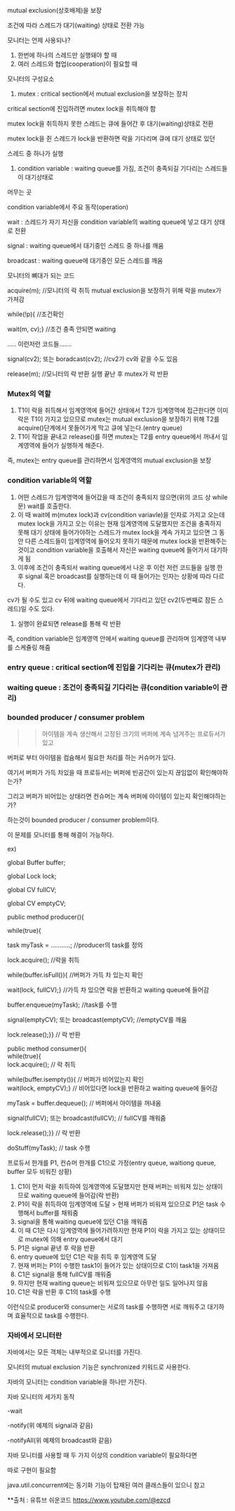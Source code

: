   

mutual exclusion(상호배제)을 보장

조건에 따라 스레드가 대기(waiting) 상태로 전환 가능

  

모니터는 언제 사용되나?

1. 한번에 하나의 스레드만 실행돼야 할 때
2. 여러 스레드와 협업(cooperation)이 필요할 때

  

모니터의 구성요소

1. mutex : critical section에서 mutual exclusion을 보장하는 장치

critical section에 진입하려면 mutex lock을 취득해야 함

mutex lock을 취득하지 못한 스레드는 큐에 들어간 후 대기(waiting)상태로 전환

mutex lock을 쥔 스레드가 lock을 반환하면 락을 기다리며 큐에 대기 상태로 있던

스레드 중 하나가 실행

  

1. condition variable : waiting queue를 가짐, 조건이 충족되길 기다리는 스레드들이 대기상태로

머무는 곳

condition variable에서 주요 동작(operation)

wait : 스레드가 자기 자신을 condition variable의 waiting queue에 넣고 대기 상태로 전환

signal : waiting queue에서 대기중인 스레드 중 하나를 깨움

broadcast : waiting queue에 대기중인 모든 스레드를 깨움

  

모니터의 뼈대가 되는 코드

  

acquire(m); //모니터의 락 취득 mutual exclusion을 보장하기 위해 락을 mutex가 가져감

while(!p){ //조건확인

wait(m, cv);} //조건 충족 안되면 waiting

….. 이런저런 코드들…….

signal(cv2); 또는 boradcast(cv2); //cv2가 cv와 같을 수도 있음

release(m); //모니터의 락 반환 실행 끝난 후 mutex가 락 반환

  

### Mutex의 역할

1. T1이 락을 취득해서 임계영역에 들어간 상태에서 T2가 임계영역에 접근한다면 이미 락은 T1이 가지고 있으므로 mutex는 mutual exclusion을 보장하기 위해 T2를 acquire()단계에서 못들어가게 막고 큐에 넣는다.(entry queue)
2. T1이 작업을 끝내고 release()를 하면 mutex는 T2를 entry queue에서 꺼내서 임계영역에 들어가 실행하게 해준다.

즉, mutex는 entry queue를 관리하면서 임계영역의 mutual exclusion을 보장

  

### condition variable의 역할

1. 어떤 스레드가 임계영역에 들어갔을 때 조건이 충족되지 않으면(위의 코드 상 while문) wait를 호출한다.
2. 이 때 wait에 m(mutex lock)과 cv(condition variavle)을 인자로 가지고 오는데 mutex lock을 가지고 오는 이유는 현재 임계영역에 도달했지만 조건을 충족하지 못해 대기 상태에 들어가야하는 스레드가 mutex lock을 계속 가지고 있으면 그 동안 다른 스레드들이 임계영역에 들어오지 못하기 때문에 mutex lock을 반환해주는것이고 condition variable을 호출해서 자신은 waiting queue에 들어가서 대기하게 됨
3. 이후에 조건이 충족되서 waiting queue에서 나온 후 이런 저런 코드들을 실행 한 후 signal 혹은 broadcast를 실행하는데 이 때 들어가는 인자는 상황에 따라 다르다.

cv가 될 수도 있고 cv 뒤에 waiting queue에서 기다리고 있던 cv2(두번째로 잠든 스레드)일 수도 있다.

1. 실행이 완료되면 release를 통해 락 반환

즉, condition variable은 임계영역 안에서 waiting queue를 관리하며 임계영역 내부를 스케쥴링 해줌

  

### entry queue : critical section에 진입을 기다리는 큐(mutex가 관리)

### waiting queue : 조건이 충족되길 기다리는 큐(condition variable이 관리)

  

### bounded producer / consumer problem

>> 아이템을 계속 생산해서 고정된 크기의 버퍼에 계속 넘겨주는 프로듀서가 있고

버퍼로 부터 아이템을 컴슘해서 필요한 처리를 하는 커슈머가 있다.

여기서 버퍼가 가득 차있을 때 프로듀서는 버퍼에 빈공간이 있는지 끊임없이 확인해야하는가?

그리고 버퍼가 비어있는 상태라면 컨슈머는 계속 버퍼에 아이템이 있는지 확인해야하는가?

하는것이 bounded producer / consumer problem이다.

이 문제를 모니터를 통해 해결이 가능하다.

  

ex)

  

global Buffer buffer;

global Lock lock;

global CV fullCV;

global CV emptyCV;

  

public method producer(){

while(true){

task myTask = ………..; //producer의 task를 정의

lock.acquire(); //락을 취득

  

while(buffer.isFull()){ //버퍼가 가득 차 있는지 확인

wait(lock, fullCV);} //가득 차 있으면 락을 반환하고 waiting queue에 들어감

  

buffer.enqueue(myTask); //task를 수행

signal(emptyCV); 또는 broadcast(emptyCV); //emptyCV를 깨움

  

lock.release();}} // 락 반환

  

public method consumer(){  
while(true){  
lock.acquire(); // 락 취득  

  
while(buffer.isempty()){ // 버퍼가 비어있는지 확인  
wait(lock, emptyCV);} // 비어있다면 lock을 반환하고 waiting queue에 들어감  

  

myTask = buffer.dequeue(); // 버퍼에서 아이템을 꺼내옴

  
signal(fullCV); 또는 broadcast(fullCV); // fullCV를 깨워줌  

  
lock.release();}} // 락 반환  

  

doStuff(myTask); // task 수행

  

  

프로듀서 한개를 P1, 컨슈머 한개를 C1으로 가정(entry queue, waitiong queue, buffer 모두 비워진 상황)

  

1. C1이 먼저 락을 취득하여 임계영역에 도달했지만 현재 버퍼는 비워져 있는 상태이므로 waiting queue에 들어감(락 반환)
2. P1이 락을 취득하여 임계영역에 도달 > 현재 버퍼가 비워져 있으므로 P1은 task 수행해서 buffer를 채워줌
3. signal을 통해 waiting queue에 있던 C1을 깨워줌
4. 이 때 C1은 다시 임계영역에 들어가려하지만 현재 P1이 락을 가지고 있는 상태이므로 mutex에 의해 entry queue에서 대기
5. P1은 signal 끝낸 후 락을 반환
6. entry queue에 있던 C1은 락을 취득 후 임계영역 도달
7. 현재 버퍼는 P1이 수행한 task1이 들어가 있는 상태이므로 C1이 task1을 가져옴
8. C1은 signal을 통해 fullCV를 깨워줌
9. 하지만 현재 waiting queue는 비워져 있으므로 아무런 일도 일어나지 않음
10. C1은 락을 반환 후 C1의 task를 수행

  

이런식으로 producer와 consumer는 서로의 task를 수행하면 서로 깨워주고 대기하며 효율적으로 task를 수행한다.

  

### 자바에서 모니터란

자바에서는 모든 객체는 내부적으로 모니터를 가진다.

  

모니터의 mutual exclusion 기능은 synchronized 키워드로 사용한다.

자바의 모니터는 condition variable을 하나만 가진다.

  

자바 모니터의 세가지 동작

-wait

-notify(위 예제의 signal과 같음)

-notifyAll(위 예제의 broadcast와 같음)

  

자바 모니터를 사용할 때 두 가지 이상의 condition variable이 필요하다면

따로 구현이 필요함

  

java.util.concurrent에는 동기화 기능이 탑재된 여러 클래스들이 있으니 참고


**출처 : 유튜브 쉬운코드 https://www.youtube.com/@ezcd